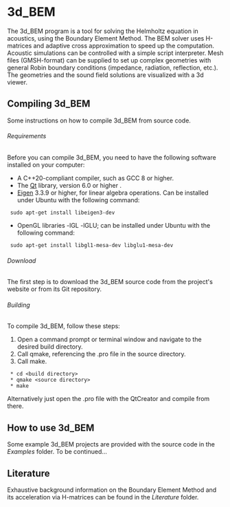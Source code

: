 # 3d_BEM
The 3d_BEM program is a tool for solving the Helmholtz equation in acoustics, using the Boundary Element Method. The BEM solver uses H-matrices and adaptive cross approximation to speed up the computation. Acoustic simulations can be controlled with a simple script interpreter. Mesh files (GMSH-format) can be supplied to set up complex geometries with general Robin boundary conditions (impedance, radiation, reflection, etc.). The geometries and the sound field solutions are visualized with a 3d viewer.

## Compiling 3d_BEM
Some instructions on how to compile 3d_BEM from source code.

###### Requirements
Before you can compile 3d_BEM, you need to have the following software installed on your computer:

 - A C++20-compliant compiler, such as GCC 8 or higher.
 - The [Qt] library, version 6.0 or higher .
 - [Eigen] 3.3.9 or higher, for linear algebra operations. Can be installed under Ubuntu with the following command:
```
 sudo apt-get install libeigen3-dev
```
 - OpenGL libraries -lGL -lGLU; can be installed under Ubuntu with the following command:

```
 sudo apt-get install libgl1-mesa-dev libglu1-mesa-dev 
```
###### Download
The first step is to download the 3d_BEM source code from the project's website or from its Git repository.

###### Building
To compile 3d_BEM, follow these steps:

 1. Open a command prompt or terminal window and navigate to the desired build directory.
 2. Call qmake, referencing the .pro file in the source directory.
 3. Call make.

```
 * cd <build directory> 
 * qmake <source directory>
 * make
```
Alternatively just open the .pro file with the QtCreator and compile from there.

## How to use 3d_BEM
Some example 3d_BEM projects are provided with the source code in the *Examples* folder.
To be continued...

## Literature
Exhaustive background information on the Boundary Element Method and its acceleration via H-matrices can be found in the *Literature* folder.

[Qt]:https://www.qt.io/
[Eigen]:https://eigen.tuxfamily.org/
